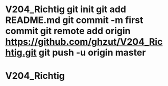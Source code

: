 # V204_Richtig git init git add README.md git commit -m first commit git remote add origin https://github.com/ghzut/V204_Richtig.git git push -u origin master
# V204_Richtig

